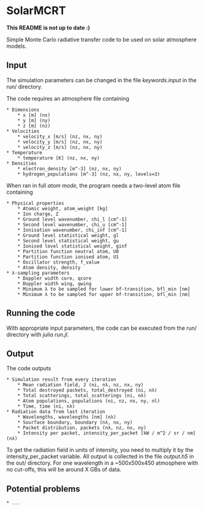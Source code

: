 # SolarMCRT

**This README is not up to date :)**

Simple Monte Carlo radiative transfer code to be used on solar atmosphere models.


## Input
The simulation parameters can be changed in the file *keywords.input* in the run/ directory.

The code requires an atmosphere file containing

    * Dimensions
        * x [m] (nx)
        * y [m] (ny)
        * z [m] (nz)
    * Velocities
        * velocity_x [m/s] (nz, nx, ny)
        * velocity_y [m/s] (nz, nx, ny)
        * velocity_z [m/s] (nz, nx, ny)
    * Temperature
        * temperature [K] (nz, nx, ny)
    * Densities
        * electron_density [m^-3] (nz, nx, ny)
        * hydrogen_populations [m^-3] (nz, nx, ny, levels=3)

When ran in full *atom mode*,  the program needs a two-level atom file containing

	* Physical properties
		* Atomic weight, atom_weight [kg]
		* Ion charge, Z
		* Ground level wavenumber, chi_l [cm^-1]
		* Second level wavenumber, chi_u [cm^-1]
		* Ionisation wavenumber, chi_inf [cm^-1]
		* Ground level statistical weight, gl
		* Second level statistical weight, gu
		* Ionised level statistical weight, ginf
		* Partition function neutral atom, U0
		* Partition function ionised atom, U1
		* Oscillator strength, f_value
		* Atom density, density
	* λ-sampling parameters
		* Doppler width core, qcore
		* Doppler width wing, qwing
		* Minimum λ to be sampled for lower bf-transition, bfl_min [nm]
		* Minimum λ to be sampled for upper bf-transition, bfl_min [nm]


## Running the code
With appropriate input parameters, the code can be executed from the run/ directory with *julia run.jl*.


## Output
The code outputs

	* Simulation result from every iteration
    	* Mean radiation field, J (ni, nλ, nz, nx, ny)
    	* Total destroyed packets, total_destroyed (ni, nλ)
    	* Total scatterings, total_scatterings (ni, nλ)
		* Atom populations, populations (ni, nz, nx, ny, nl)
		* Time, time (ni, nλ)
	* Radiation data from last iteration
    	* Wavelengths, wavelengths [nm] (nλ)
		* Sourface boundary, boundary (nλ, nx, ny)
    	* Packet distribution, packets (nλ, nz, nx, ny)
		* Intensity per packet, intensity_per_packet [kW / m^2 / sr / nm] (nλ)

To get the radiation field in units of intensity, you need to multiply it by the intensity_per_packet variable. All output is collected in the file *output.h5* in the out/ directory. For one wavelength in a ~500x500x450 atmosphere with no cut-offs, this will be around X GBs of data.

## Potential problems

	* ...

